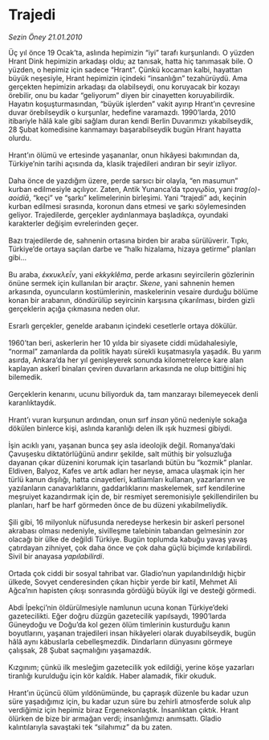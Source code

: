 # Trajedi

*Sezin Öney 21.01.2010*

<div class="taraf_structure_2col_1zq">
<div class="margen_n">



 <p>Üç yıl önce 19 Ocak’ta, aslında hepimizin “iyi” tarafı kurşunlandı. O yüzden Hrant Dink hepimizin arkadaşı oldu; az tanısak, hatta hiç tanımasak bile. O yüzden, o hepimiz için sadece “Hrant”. Çünkü kocaman kalbi, hayattan büyük neşesiyle, Hrant hepimizin içindeki “insanlığın” tezahürüydü. Ama gerçekten hepimizin arkadaşı da olabilseydi, onu koruyacak bir kozayı örebilir, onu bu kadar “geliyorum” diyen bir cinayetten koruyabilirdik. Hayatın koşuşturmasından, “büyük işlerden” vakit ayırıp Hrant’ın çevresine duvar örebilseydik o kurşunlar, hedefine varamazdı. 1990’larda, 2010 itibariyle hâlâ kale gibi sağlam duran kendi Berlin Duvarımızı yıkabilseydik, 28 Şubat komedisine kanmamayı başarabilseydik bugün Hrant hayatta olurdu. <br/><br/>Hrant’ın ölümü ve ertesinde yaşananlar, onun hikâyesi bakımından da, Türkiye’nin tarihi açısında da, klasik trajedileri andıran bir seyir izliyor. <br/><br/>Daha önce de yazdığım üzere, perde sarsıcı bir olayla, “en masumun” kurban edilmesiyle açılıyor. Zaten, Antik Yunanca’da τραγῳδία, yani<i> trag(o)-aoidiā</i>, “keçi” ve “şarkı” kelimelerinin birleşimi. Yani “trajedi” adı, keçinin kurban edilmesi sırasında, koronun dans etmesi ve şarkı söylemesinden geliyor. Trajedilerde, gerçekler aydınlanmaya başladıkça, oyundaki karakterler değişim evrelerinden geçer. <br/><br/>Bazı trajedilerde de, sahnenin ortasına birden bir araba sürülüverir. Tıpkı, Türkiye’de ortaya saçılan darbe ve “halkı hizalama, hizaya getirme” planları gibi... <br/><br/>Bu araba, <i>ἐκκυκλεἶν</i>, yani <i>ekkyklêma</i>, perde arkasını seyircilerin gözlerinin önüne sermek için kullanılan bir araçtır. <i>Skene</i>, yani sahnenin hemen arkasında, oyuncuların kostümlerinin, maskelerinin vesaire durduğu bölüme konan bir arabanın, döndürülüp seyircinin karşısına çıkarılması, birden gizli gerçeklerin açığa çıkmasına neden olur. <br/><br/>Esrarlı gerçekler, genelde arabanın içindeki cesetlerle ortaya dökülür. <br/><br/>1960’tan beri, askerlerin her 10 yılda bir siyasete ciddi müdahalesiyle, “normal” zamanlarda da politik hayatı sürekli kuşatmasıyla yaşadık. Bu yarım asırda, Ankara’da her yıl genişleyerek sonunda kilometrelerce kare alan kaplayan askerî binaları çeviren duvarların arkasında ne olup bittiğini hiç bilemedik. <br/><br/>Gerçeklerin kenarını, ucunu biliyorduk da, tam manzarayı bilemeyecek denli karanlıktaydık. <br/><br/>Hrant’ı vuran kurşunun ardından, onun sırf <i>insan</i> yönü nedeniyle sokağa dökülen binlerce kişi, aslında karanlığı delen ilk ışık huzmesi gibiydi. <br/><br/>İşin acıklı yanı, yaşanan bunca şey asla ideolojik değil. Romanya’daki Çavuşesku diktatörlüğünü andırır şekilde, salt müthiş bir yolsuzluğa dayanan çıkar düzenini korumak için tasarlandı bütün bu “kozmik” planlar. Eldiven, Balyoz, Kafes ve artık adları her neyse, amaca ulaşmak için her türlü kanun dışılığı, hatta cinayetleri, katliamları kullanan, yazarlarının ve yazılanların canavarlıklarını, gaddarlıklarını maskelemek, sırf kendilerine meşruiyet kazandırmak için de, bir resmiyet seremonisiyle şekillendirilen bu planları, harf be harf görmeden önce de bu düzeni yıkabilmeliydik. <br/><br/>Şili gibi, 16 milyonluk nüfusunda neredeyse herkesin bir askerî personel akrabası olması nedeniyle, sivilleşme talebinin tabandan gelmesinin zor olacağı bir ülke de değildi Türkiye. Bugün toplumda kabuğu yavaş yavaş çatırdayan zihniyet, çok daha önce ve çok daha güçlü biçimde kırılabilirdi. Sivil bir anayasa <i>yapılabilirdi</i>. <br/><br/>Ortada çok ciddi bir sosyal tahribat var. Gladio’nun yapılandırıldığı hiçbir ülkede, Sovyet cenderesinden çıkan hiçbir yerde bir katil, Mehmet Ali Ağca’nın hapisten çıkışı sonrasında gördüğü büyük ilgi ve desteği görmedi. <br/><br/>Abdi İpekçi’nin öldürülmesiyle namlunun ucuna konan Türkiye’deki gazetecilikti. Eğer doğru düzgün gazetecilik yapılsaydı, 1990’larda Güneydoğu ve Doğu’da kol gezen ölüm timlerinin kusturduğu kanın boyutlarını, yaşanan trajedileri insan hikâyeleri olarak duyabilseydik, bugün hâlâ aynı kâbuslarla cebelleşmezdik. Dindarların dünyasını görmeye çalışsak, 28 Şubat saçmalığını yaşamazdık. <br/><br/>Kızgınım; çünkü ilk mesleğim gazetecilik yok edildiği, yerine köşe yazarları tiranlığı kurulduğu için kör kaldık. Haber alamadık, fikir okuduk. <br/><br/>Hrant’ın üçüncü ölüm yıldönümünde, bu çapraşık düzenle bu kadar uzun süre yaşadığımız için, bu kadar uzun süre bu zehirli atmosferde soluk alıp verdiğimiz için hepimiz biraz Ergenekonlaştık. İnsanlıktan çıktık. Hrant ölürken de bize bir armağan verdi; insanlığımızı anımsattı. Gladio kalıntılarıyla savaştaki tek “silahımız” da bu zaten.</p>
<br/>
<br/>
<br/>



<br/>


<div id="taraf_not">
</div>

</div>


</div>
